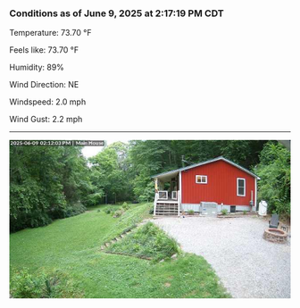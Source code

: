 ### Conditions as of June 9, 2025 at 2:17:19 PM CDT 

Temperature: 73.70 &deg;F

Feels like: 73.70 &deg;F

Humidity: 89%

Wind Direction: NE

Windspeed: 2.0 mph

Wind Gust: 2.2 mph

---

<img src="./images/latest.jpeg"/>

